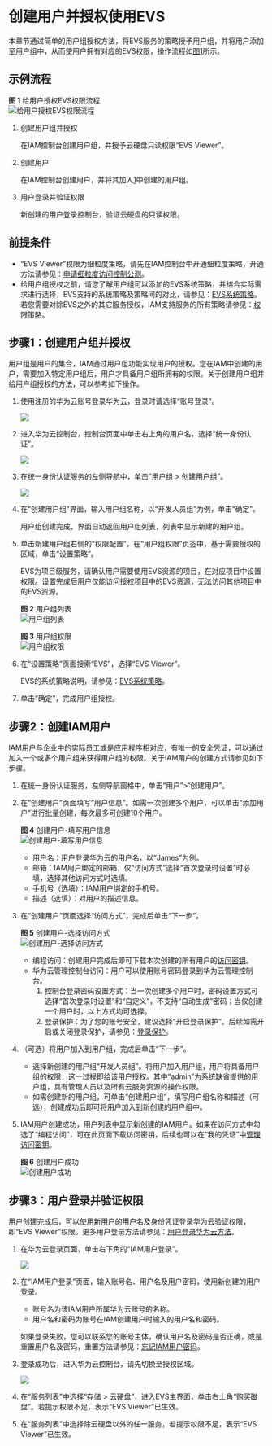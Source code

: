 # 创建用户并授权使用EVS<a name="evs_01_0089"></a>

本章节通过简单的用户组授权方法，将EVS服务的策略授予用户组，并将用户添加至用户组中，从而使用户拥有对应的EVS权限，操作流程如[图1](#fig15451536531)所示。

## 示例流程<a name="section617655112114"></a>

**图 1**  给用户授权EVS权限流程<a name="fig15451536531"></a>  
![](figures/给用户授权EVS权限流程.png "给用户授权EVS权限流程")

1.  <a name="li539812235120"></a>创建用户组并授权

    在IAM控制台创建用户组，并授予云硬盘只读权限“EVS Viewer”。

2.  创建用户

    在IAM控制台创建用户，并将其加入[1](#li539812235120)中创建的用户组。

3.  用户登录并验证权限

    新创建的用户登录控制台，验证云硬盘的只读权限。


## 前提条件<a name="section16471332171420"></a>

-   “EVS Viewer”权限为细粒度策略，请先在IAM控制台中开通细粒度策略，开通方法请参见：[申请细粒度访问控制公测](https://support.huaweicloud.com/usermanual-iam/iam_01_019.html)。
-   给用户组授权之前，请您了解用户组可以添加的EVS系统策略，并结合实际需求进行选择，EVS支持的系统策略及策略间的对比，请参见：[EVS系统策略](https://support.huaweicloud.com/productdesc-evs/evs_01_0086.html)。若您需要对除EVS之外的其它服务授权，IAM支持服务的所有策略请参见：[权限策略](https://support.huaweicloud.com/usermanual-permissions/zh-cn_topic_0063498930.html)。

## 步骤1：创建用户组并授权<a name="section172731148153615"></a>

用户组是用户的集合，IAM通过用户组功能实现用户的授权。您在IAM中创建的用户，需要加入特定用户组后，用户才具备用户组所拥有的权限。关于创建用户组并给用户组授权的方法，可以参考如下操作。

1.  使用注册的华为云账号登录华为云，登录时请选择“账号登录”。

    ![](figures/IAM账号登录新.png)

2.  进入华为云控制台，控制台页面中单击右上角的用户名，选择“统一身份认证”。

    ![](figures/统一身份认证.png)

3.  在统一身份认证服务的左侧导航中，单击“用户组 \> 创建用户组”。

    ![](figures/创建用户组.png)

4.  在“创建用户组”界面，输入用户组名称，以“开发人员组”为例，单击“确定”。

    用户组创建完成，界面自动返回用户组列表，列表中显示新建的用户组。

5.  单击新建用户组右侧的“权限配置”，在“用户组权限”页签中，基于需要授权的区域，单击“设置策略”。

    EVS为项目级服务，请确认用户需要使用EVS资源的项目，在对应项目中设置权限。设置完成后用户仅能访问授权项目中的EVS资源，无法访问其他项目中的EVS资源。

    **图 2**  用户组列表<a name="fig28171313064"></a>  
    ![](figures/用户组列表.png "用户组列表")

    **图 3**  用户组权限<a name="fig1771102114274"></a>  
    ![](figures/用户组权限.png "用户组权限")

6.  在“设置策略”页面搜索“EVS”，选择“EVS Viewer”。

    EVS的系统策略说明，请参见：[EVS系统策略](https://support.huaweicloud.com/productdesc-evs/evs_01_0086.html)。

7.  单击“确定”，完成用户组授权。

## 步骤2：创建IAM用户<a name="section41075010412"></a>

IAM用户与企业中的实际员工或是应用程序相对应，有唯一的安全凭证，可以通过加入一个或多个用户组来获得用户组的权限。关于IAM用户的创建方式请参见如下步骤。

1.  在统一身份认证服务，左侧导航窗格中，单击“用户”\>“创建用户”。
2.  在“创建用户”页面填写“用户信息”。如需一次创建多个用户，可以单击“添加用户”进行批量创建，每次最多可创建10个用户。

    **图 4**  创建用户-填写用户信息<a name="zh-cn_topic_0165292619_fig7809353105218"></a>  
    ![](figures/创建用户-填写用户信息.png "创建用户-填写用户信息")

    -   用户名：用户登录华为云的用户名，以“James”为例。
    -   邮箱：IAM用户绑定的邮箱，仅“访问方式”选择“首次登录时设置”时必填，选择其他访问方式时选填。
    -   手机号（选填）：IAM用户绑定的手机号。
    -   描述（选填）：对用户的描述信息。

3.  在“创建用户”页面选择“访问方式”，完成后单击“下一步”。

    **图 5**  创建用户-选择访问方式<a name="zh-cn_topic_0165292619_fig126071511105319"></a>  
    ![](figures/创建用户-选择访问方式.png "创建用户-选择访问方式")

    -   编程访问：创建用户完成后即可下载本次创建的所有用户的[访问密钥](https://support.huaweicloud.com/usermanual-ca/zh-cn_topic_0046606340.html)。
    -   华为云管理控制台访问：用户可以使用账号密码登录到华为云管理控制台。
        1.  控制台登录密码设置方式：当一次创建多个用户时，密码设置方式可选择“首次登录时设置”和“自定义”，不支持“自动生成”密码；当仅创建一个用户时，以上方式均可选择。
        2.  登录保护：为了您的账号安全，建议选择“开启登录保护”。后续如需开启或关闭登录保护，请参见：[登录保护](https://support.huaweicloud.com/usermanual-iam/zh-cn_topic_0079477316.html)。

4.  （可选）将用户加入到用户组，完成后单击“下一步”。
    -   选择新创建的用户组“开发人员组”。将用户加入用户组，用户将具备用户组的权限，这一过程即给该用户授权。其中“admin”为系统缺省提供的用户组，具有管理人员以及所有云服务资源的操作权限。
    -   如需创建新的用户组，可单击“创建用户组”，填写用户组名称和描述（可选），创建成功后即可将用户加入到新创建的用户组中。

5.  IAM用户创建成功，用户列表中显示新创建的IAM用户。如果在访问方式中勾选了“编程访问”，可在此页面下载访问密钥，后续也可以在“我的凭证”中[管理访问密钥](https://support.huaweicloud.com/usermanual-ca/zh-cn_topic_0046606340.html)。

    **图 6**  创建用户成功<a name="zh-cn_topic_0165292619_fig13398172212535"></a>  
    ![](figures/创建用户成功.png "创建用户成功")


## 步骤3：用户登录并验证权限<a name="section326114425912"></a>

用户创建完成后，可以使用新用户的用户名及身份凭证登录华为云验证权限，即“EVS Viewer”权限。更多用户登录方法请参见：[用户登录华为云方法](https://support.huaweicloud.com/qs-iam/iam_01_0031.html#section2)。

1.  在华为云登录页面，单击右下角的“IAM用户登录”。

    ![](figures/IAM用户登录新.png)

2.  在“IAM用户登录”页面，输入账号名、用户名及用户密码，使用新创建的用户登录。

    -   账号名为该IAM用户所属华为云账号的名称。
    -   用户名和密码为账号在IAM创建用户时输入的用户名和密码。

    如果登录失败，您可以联系您的账号主体，确认用户名及密码是否正确，或是重置用户名及密码，重置方法请参见：[忘记IAM用户密码](https://support.huaweicloud.com/iam_faq/iam_01_0314.html#section1)。

3.  登录成功后，进入华为云控制台，请先切换至授权区域。

    ![](figures/授权区域.png)

4.  在“服务列表”中选择“存储 \> 云硬盘”，进入EVS主界面，单击右上角“购买磁盘”。若提示权限不足，表示“EVS Viewer”已生效。
5.  在“服务列表”中选择除云硬盘以外的任一服务，若提示权限不足，表示“EVS Viewer”已生效。

